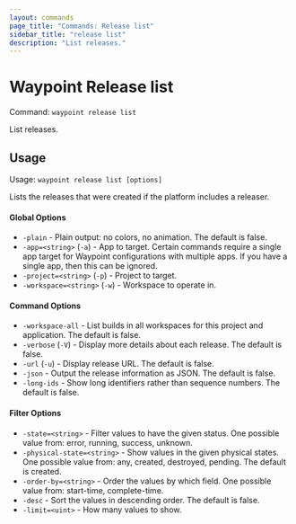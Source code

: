 ```yaml
---
layout: commands
page_title: "Commands: Release list"
sidebar_title: "release list"
description: "List releases."
---
```


# Waypoint Release list

Command: `waypoint release list`

List releases.


## Usage

Usage: `waypoint release list [options]`


  Lists the releases that were created if the platform includes a releaser.

#### Global Options

- `-plain` - Plain output: no colors, no animation. The default is false.
- `-app=<string>` (`-a`) - App to target. Certain commands require a single app target for Waypoint configurations with multiple apps. If you have a single app, then this can be ignored.
- `-project=<string>` (`-p`) - Project to target.
- `-workspace=<string>` (`-w`) - Workspace to operate in.

#### Command Options

- `-workspace-all` - List builds in all workspaces for this project and application. The default is false.
- `-verbose` (`-V`) - Display more details about each release. The default is false.
- `-url` (`-u`) - Display release URL. The default is false.
- `-json` - Output the release information as JSON. The default is false.
- `-long-ids` - Show long identifiers rather than sequence numbers. The default is false.

#### Filter Options

- `-state=<string>` - Filter values to have the given status. One possible value from: error, running, success, unknown.
- `-physical-state=<string>` - Show values in the given physical states. One possible value from: any, created, destroyed, pending. The default is created.
- `-order-by=<string>` - Order the values by which field. One possible value from: start-time, complete-time.
- `-desc` - Sort the values in descending order. The default is false.
- `-limit=<uint>` - How many values to show.

